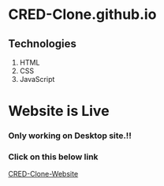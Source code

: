 # CRED-Clone.github.io
## Technologies
<ol>
<li>HTML</li>
<li>CSS</li>
<li>JavaScript</li>
</ol>
<h1>Website is Live</h1>
<h3>Only working on Desktop site.!!</h3>
<h3>Click on this below link</h3>
<a href = "https://saumen2000.github.io/CRED-Clone.github.io/" alt = "">CRED-Clone-Website</a>
